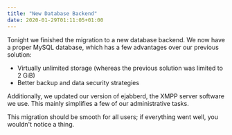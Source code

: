 ```yaml
---
title: "New Database Backend"
date: 2020-01-29T01:11:05+01:00
---
```


Tonight we finished the migration to a new database backend. We now have a proper MySQL database, which has a few advantages over our previous solution:
- Virtually unlimited storage (whereas the previous solution was limited to 2 GiB)
- Better backup and data security strategies

Additionally, we updated our version of ejabberd, the XMPP server software we use. This mainly simplifies a few of our administrative tasks.

This migration should be smooth for all users; if everything went well, you wouldn't notice a thing.
